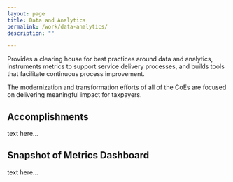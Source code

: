 ```yaml
---
layout: page
title: Data and Analytics
permalink: /work/data-analytics/
description: ""

---
```


<div class="deck">Provides a clearing house for best practices around data and analytics, instruments metrics to support service delivery processes, and builds tools that facilitate continuous process improvement.</div>

The modernization and transformation efforts of all of the CoEs are focused on delivering meaningful impact for taxpayers. 

## Accomplishments
text here...

## Snapshot of Metrics Dashboard
text here...
